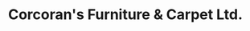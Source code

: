 ---
title: "Corcoran's Furniture & Carpet Ltd."
url: /killarney/corcorans-furniture-und-carpet-ltd/
shop: Möbel
---